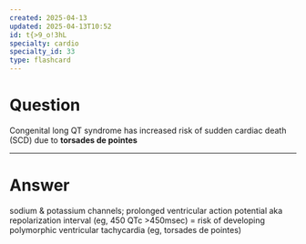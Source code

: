 ```yaml
---
created: 2025-04-13
updated: 2025-04-13T10:52
id: t{>9_o!3hL
specialty: cardio
specialty_id: 33
type: flashcard
---
```


# Question
Congenital long QT syndrome has increased risk of sudden cardiac death (SCD) due to **torsades de pointes**

---

# Answer
sodium & potassium channels; prolonged ventricular action potential aka repolarization interval (eg, 450 QTc >450msec) = risk of developing polymorphic ventricular tachycardia (eg, torsades de pointes)